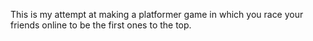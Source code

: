 This is my attempt at making a platformer game in which you race your friends online to be the first ones to the top.
